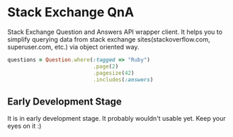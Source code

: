 # Stack Exchange QnA

Stack Exchange Question and Answers API wrapper client. It helps you to simplify querying data from stack exchange sites(stackoverflow.com, superuser.com, etc.) via object oriented way.

``` ruby
questions = Question.where(:tagged => "Ruby")
                           .page(2)
                           .pagesize(42)
                           .includes(:answers)
```

## Early Development Stage

It is in early development stage. It probably wouldn't usable yet. Keep your eyes on it :)